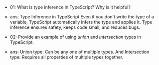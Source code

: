 * 01: What is type inference in TypeScript? Why is it helpful? 

- ans: Type Inference in TypeScript Even if you don't write the type of a variable, TypeScript automatically infers the type and applies it. Type inference ensures safety, keeps code small, and reduces bugs.


* 02: Provide an example of using *union* and *intersection* types in TypeScript.

- ans: Union type: Can be any one of multiple types. And Intersection type: Requires all properties of multiple types together. 
